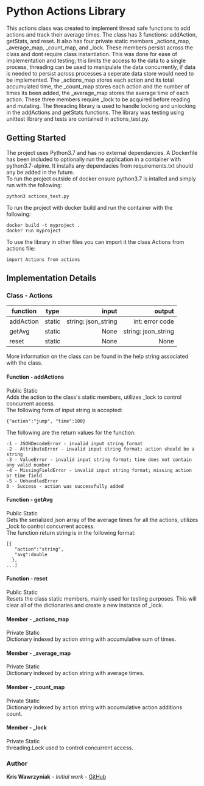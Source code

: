 # Python Actions Library 
 
This actions class was created to implement thread safe functions to add actions and track their average times. The class has 3 functions: addAction, getStats, and reset. It also has four private static members _actions_map, _average_map, _count_map, and _lock. These members persist across the class and dont require class instantiation. This was done for ease of implementation and testing; this limits the access to the data to a single process, threading can be used to manipulate the data concurrently, if data is needed to persist across processes a seperate data store would need to be implemented. The _actions_map stores each action and its total accumulated time, the _count_map stores each action and the number of times its been added, the _average_map stores the average time of each action. These three members require _lock to be acquired before reading and mutating. The threading library is used to handle locking and unlocking in the addActions and getStats functions. The library was testing using unittest library and tests are contained in actions_test.py. 

## Getting Started 

The project uses Python3.7 and has no external dependancies. A Dockerfile has been included to optionally run the application in a container with python3.7-alpine. It installs any dependacies from requirements.txt should any be added in the future.\
To run the project outside of docker ensure python3.7 is intalled and simply run with the following: 
```
python3 actions_test.py
```

To run the project with docker build and run the container with the following: 
```
docker build -t myproject .
docker run myproject
```

To use the library in other files you can import it the class Actions from actions file:
```
import Actions from actions
```

## Implementation Details
### Class - Actions
| function        | type            | input                     | output |
| ------------- |:-------------:    | -----:                    | ----:|
| addAction     | static            | string: json_string       |int: error code|
| getAvg        | static            |   None                    |string: json_string|
| reset         | static            |   None                    |None|

More information on the class can be found in the help string associated with the class.
#### Function - addActions
Public Static\
Adds the action to the class's static members, utilizes _lock to control concurrent access.\
The following form of input string is accepted: 
```
{"action":"jump", "time":100}
```
The following are the return values for the function: 
```
-1 - JSONDecodeError - invalid input string format
-2 - AttributeError - invalid input string format; action should be a string
-3 - ValueError - invalid input string format; time does not contain any valid number
-4 - MissingFieldError - invalid input string format; missing action or time field
-5 - UnhandledError 
0 - Success - action was successfully added
```
#### Function - getAvg
Public Static\
Gets the serialized json array of the average times for all the actions, utilizes _lock to control concurrent access.\
The function return string is in the following format: 
```
[{
   "action":"string",
   "avg":double
  }, 
...]
```
#### Function - reset
Public Static\
Resets the class static members, mainly used for testing purposes. This will clear all of the dictionaries and create a new instance of _lock. 
#### Member - _actions_map
Private Static\
Dictionary indexed by action string with accumulative sum of times.
#### Member - _average_map
Private Static\
Dictionary indexed by action string with average times.
#### Member - _count_map
Private Static\
Dictionary indexed by action string with accumulative action additions count.
#### Member - _lock
Private Static\
threading.Lock used to control concurrent access.

### Author 
**Kris Wawrzyniak** - *Initial work* - [GitHub](https://github.com/kriswawrzyniak)
